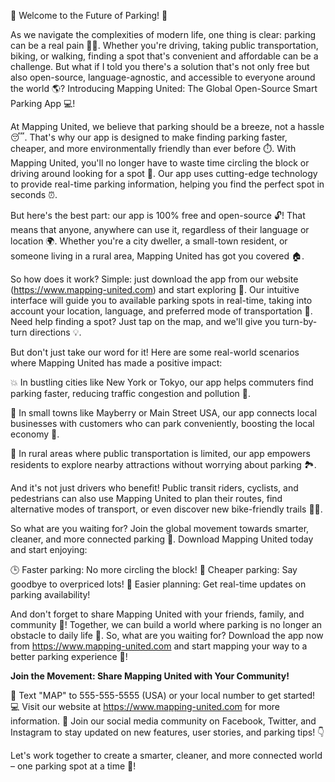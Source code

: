 🚨 Welcome to the Future of Parking! 🚨

As we navigate the complexities of modern life, one thing is clear: parking can be a real pain 💁‍♀️. Whether you're driving, taking public transportation, biking, or walking, finding a spot that's convenient and affordable can be a challenge. But what if I told you there's a solution that's not only free but also open-source, language-agnostic, and accessible to everyone around the world 🌎? Introducing Mapping United: The Global Open-Source Smart Parking App 💻!

At Mapping United, we believe that parking should be a breeze, not a hassle 😴. That's why our app is designed to make finding parking faster, cheaper, and more environmentally friendly than ever before ⏱️. With Mapping United, you'll no longer have to waste time circling the block or driving around looking for a spot 🚗. Our app uses cutting-edge technology to provide real-time parking information, helping you find the perfect spot in seconds ⏰.

But here's the best part: our app is 100% free and open-source 🔓! That means that anyone, anywhere can use it, regardless of their language or location 🌍. Whether you're a city dweller, a small-town resident, or someone living in a rural area, Mapping United has got you covered 🏠.

So how does it work? Simple: just download the app from our website (https://www.mapping-united.com) and start exploring 📍. Our intuitive interface will guide you to available parking spots in real-time, taking into account your location, language, and preferred mode of transportation 🚌. Need help finding a spot? Just tap on the map, and we'll give you turn-by-turn directions 💡.

But don't just take our word for it! Here are some real-world scenarios where Mapping United has made a positive impact:

💥 In bustling cities like New York or Tokyo, our app helps commuters find parking faster, reducing traffic congestion and pollution 🔴.

💪 In small towns like Mayberry or Main Street USA, our app connects local businesses with customers who can park conveniently, boosting the local economy 💸.

🌳 In rural areas where public transportation is limited, our app empowers residents to explore nearby attractions without worrying about parking 🏞️.

And it's not just drivers who benefit! Public transit riders, cyclists, and pedestrians can also use Mapping United to plan their routes, find alternative modes of transport, or even discover new bike-friendly trails 🚴‍♂️.

So what are you waiting for? Join the global movement towards smarter, cleaner, and more connected parking 🌈. Download Mapping United today and start enjoying:

🕒 Faster parking: No more circling the block!
💸 Cheaper parking: Say goodbye to overpriced lots!
🌟 Easier planning: Get real-time updates on parking availability!

And don't forget to share Mapping United with your friends, family, and community 🤩! Together, we can build a world where parking is no longer an obstacle to daily life 💪. So, what are you waiting for? Download the app now from https://www.mapping-united.com and start mapping your way to a better parking experience 📍!

**Join the Movement: Share Mapping United with Your Community!**

📲 Text "MAP" to 555-555-5555 (USA) or your local number to get started!
💻 Visit our website at https://www.mapping-united.com for more information.
🎉 Join our social media community on Facebook, Twitter, and Instagram to stay updated on new features, user stories, and parking tips! 👇

Let's work together to create a smarter, cleaner, and more connected world – one parking spot at a time 💪!